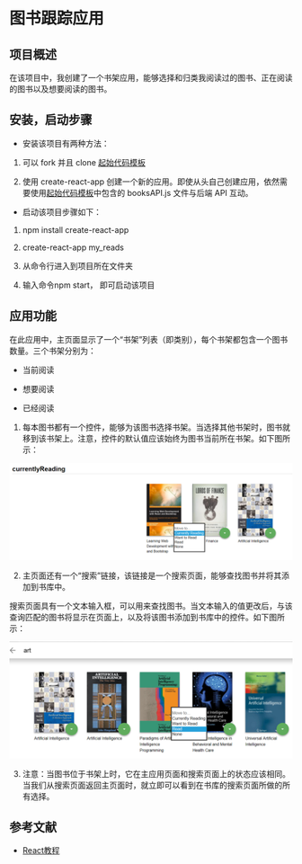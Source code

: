 ﻿# 图书跟踪应用

## 项目概述

在该项目中，我创建了一个书架应用，能够选择和归类我阅读过的图书、正在阅读的图书以及想要阅读的图书。 

## 安装，启动步骤

* 安装该项目有两种方法：

1. 可以 fork 并且 clone [起始代码模板 ](https://github.com/udacity/reactnd-project-myreads-starter)

2. 使用 create-react-app 创建一个新的应用。即使从头自己创建应用，依然需要使用[起始代码模板](https://github.com/udacity/reactnd-project-myreads-starter)中包含的 booksAPI.js 文件与后端 API 互动。

* 启动该项目步骤如下：

1. npm install create-react-app

2. create-react-app my_reads

3. 从命令行进入到项目所在文件夹

4. 输入命令npm start， 即可启动该项目

## 应用功能

在此应用中，主页面显示了一个“书架”列表（即类别），每个书架都包含一个图书数量。三个书架分别为：

* 当前阅读

* 想要阅读

* 已经阅读

1. 每本图书都有一个控件，能够为该图书选择书架。当选择其他书架时，图书就移到该书架上。注意，控件的默认值应该始终为图书当前所在书架。如下图所示：

![pic1](https://raw.githubusercontent.com/ShiHaiou/Udacity-MyReads/master/my_reads/images/pic1.PNG)

2. 主页面还有一个“搜索”链接，该链接是一个搜索页面，能够查找图书并将其添加到书库中。

搜索页面具有一个文本输入框，可以用来查找图书。当文本输入的值更改后，与该查询匹配的图书将显示在页面上，以及将该图书添加到书库中的控件。如下图所示：

![pic2](https://raw.githubusercontent.com/ShiHaiou/Udacity-MyReads/master/my_reads/images/pic2.PNG)

3. 注意：当图书位于书架上时，它在主应用页面和搜索页面上的状态应该相同。当我们从搜索页面返回主页面时，就立即可以看到在书库的搜索页面所做的所有选择。

## 参考文献

* [React教程](http://www.runoob.com/react/react-tutorial.html)




